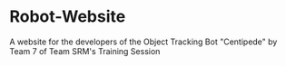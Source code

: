 # Robot-Website

A website for the developers of the Object Tracking Bot "Centipede" by Team 7 of Team SRM's Training Session
